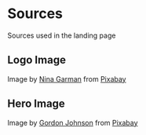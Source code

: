 # Sources
Sources used in the landing page
## Logo Image
Image by [Nina Garman](https://pixabay.com/users/billithecat-7996303/) from [Pixabay](https://pixabay.com/images/id-6790063/)
## Hero Image
Image by [Gordon Johnson](https://pixabay.com/users/gdj-1086657/) from [Pixabay](https://pixabay.com/images/id-3244110/)